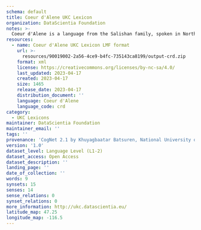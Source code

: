 ```yaml
---
schema: default
title: Coeur d'Alene UKC Lexicon
organization: DataScientia Foundation
notes: >-
  Coeur d'Alene is a language from the Salishan family, spoken in North America. The UKC Lexicon of Coeur d'Alene is represented as a lexico-semantic network. It consists of words, word senses, synsets, as well as sense-level and synset-level relationships.
resources:
  - name: Coeur d'Alene UKC Lexicon LMF format
    url: >-
      resources/90019002-2a56-4ce9-b4fc-735143ca8199/output-crd.zip
    format: xml
    license: https://creativecommons.org/licenses/by-nc-sa/4.0/
    last_updated: 2023-04-17
    created: 2023-04-17
    size: 1465
    release_date: 2023-04-17
    distribution_document: ''
    language: Coeur d'Alene
    language_code: crd
category:
  - UKC Lexicons
maintainer: DataScientia Foundation
maintainer_email: ''
tags: ''
provenance: 'CogNet 2.1 by Khuyagbaatar Batsuren, National University of Mongolia (http://cognet.ukc.disi.unitn.it); Native Languages of the Americas 2021.11. by Laura Redish and Orrin Lewis (http://www.native-languages.org); Princeton WordNet 2.1 by Princeton University (https://wordnet.princeton.edu)'
version: '1.0'
dataset_level: Language Level (L1-2)
dataset_access: Open Access
dataset_description: ''
landing_page: ''
date_of_collection: ''
words: 9
synsets: 15
senses: 14
sense_relations: 0
synset_relations: 0
more_information: http://ukc.datascientia.eu/
latitude_map: 47.25
longitude_map: -116.5
---
```

